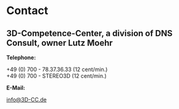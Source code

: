 # Contact

## 3D-Competence-Center, a division of DNS Consult, owner Lutz Moehr

**Telephone:**

+49 (0) 700 - 78.37.36.33     (12 cent/min.)  
+49 (0) 700 - STEREO3D       (12 cent/min.)  

**E-Mail:**

[info@3D-CC.de](mailto:info@3D-CC.de)